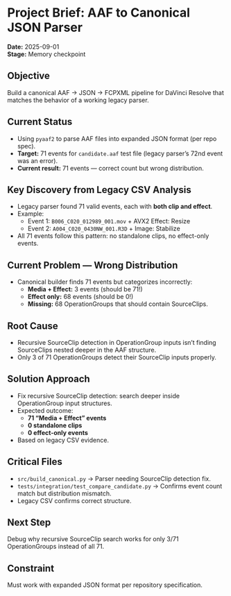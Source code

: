 # Project Brief: AAF to Canonical JSON Parser  
**Date:** 2025-09-01  
**Stage:** Memory checkpoint  

## Objective  
Build a canonical AAF → JSON → FCPXML pipeline for DaVinci Resolve that matches the behavior of a working legacy parser.  

## Current Status  
- Using `pyaaf2` to parse AAF files into expanded JSON format (per repo spec).  
- **Target:** 71 events for `candidate.aaf` test file (legacy parser’s 72nd event was an error).  
- **Current result:** 71 events — correct count but wrong distribution.  

## Key Discovery from Legacy CSV Analysis  
- Legacy parser found 71 valid events, each with **both clip and effect**.  
- Example:  
  - Event 1: `B006_C020_012989_001.mov` + AVX2 Effect: Resize  
  - Event 2: `A004_C020_0430NW_001.R3D` + Image: Stabilize  
- All 71 events follow this pattern: no standalone clips, no effect-only events.  

## Current Problem — Wrong Distribution  
- Canonical builder finds 71 events but categorizes incorrectly:  
  - **Media + Effect:** 3 events (should be 71!)  
  - **Effect only:** 68 events (should be 0!)  
  - **Missing:** 68 OperationGroups that should contain SourceClips.  

## Root Cause  
- Recursive SourceClip detection in OperationGroup inputs isn’t finding SourceClips nested deeper in the AAF structure.  
- Only 3 of 71 OperationGroups detect their SourceClip inputs properly.  

## Solution Approach  
- Fix recursive SourceClip detection: search deeper inside OperationGroup input structures.  
- Expected outcome:  
  - **71 “Media + Effect” events**  
  - **0 standalone clips**  
  - **0 effect-only events**  
- Based on legacy CSV evidence.  

## Critical Files  
- `src/build_canonical.py` → Parser needing SourceClip detection fix.  
- `tests/integration/test_compare_candidate.py` → Confirms event count match but distribution mismatch.  
- Legacy CSV confirms correct structure.  

## Next Step  
Debug why recursive SourceClip search works for only 3/71 OperationGroups instead of all 71.  

## Constraint  
Must work with expanded JSON format per repository specification.  
